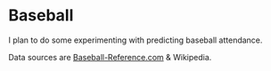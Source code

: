 # Baseball

I plan to do some experimenting with predicting baseball attendance.

Data sources are [Baseball-Reference.com](http://www.baseball-reference.com/) & Wikipedia.
